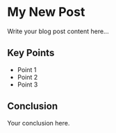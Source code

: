 # My New Post

Write your blog post content here...

## Key Points

- Point 1
- Point 2
- Point 3

## Conclusion

Your conclusion here.
